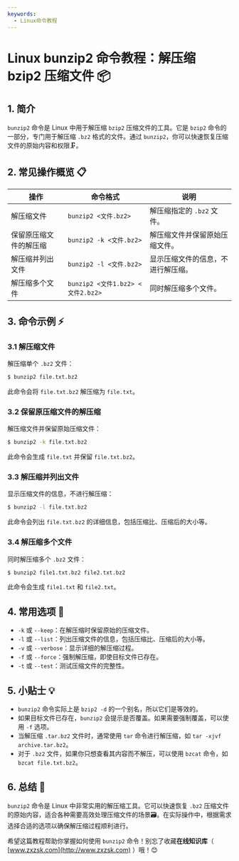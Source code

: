 ```yaml
---
keywords:
  - Linux命令教程
---
```


# Linux bunzip2 命令教程：解压缩 bzip2 压缩文件 📦

## 1. 简介

`bunzip2` 命令是 Linux 中用于解压缩 `bzip2` 压缩文件的工具。它是 `bzip2` 命令的一部分，专门用于解压缩 `.bz2` 格式的文件。通过 `bunzip2`，你可以快速恢复压缩文件的原始内容和权限🗜️。

## 2. 常见操作概览 📋

| 操作                    | 命令格式                           | 说明                                 |
|-------------------------|-----------------------------------|--------------------------------------|
| 解压缩文件              | `bunzip2 <文件.bz2>`               | 解压缩指定的 `.bz2` 文件。           |
| 保留原压缩文件的解压缩  | `bunzip2 -k <文件.bz2>`            | 解压缩文件并保留原始压缩文件。       |
| 解压缩并列出文件        | `bunzip2 -l <文件.bz2>`            | 显示压缩文件的信息，不进行解压缩。   |
| 解压缩多个文件          | `bunzip2 <文件1.bz2> <文件2.bz2>`  | 同时解压缩多个文件。                 |

## 3. 命令示例 ⚡

### 3.1 解压缩文件

解压缩单个 `.bz2` 文件：

```bash
$ bunzip2 file.txt.bz2
```

此命令会将 `file.txt.bz2` 解压缩为 `file.txt`。

### 3.2 保留原压缩文件的解压缩

解压缩文件并保留原始压缩文件：

```bash
$ bunzip2 -k file.txt.bz2
```

此命令会生成 `file.txt` 并保留 `file.txt.bz2`。

### 3.3 解压缩并列出文件

显示压缩文件的信息，不进行解压缩：

```bash
$ bunzip2 -l file.txt.bz2
```

此命令会列出 `file.txt.bz2` 的详细信息，包括压缩比、压缩后的大小等。

### 3.4 解压缩多个文件

同时解压缩多个 `.bz2` 文件：

```bash
$ bunzip2 file1.txt.bz2 file2.txt.bz2
```

此命令会生成 `file1.txt` 和 `file2.txt`。

## 4. 常用选项 📝

- `-k` 或 `--keep`：在解压缩时保留原始的压缩文件。
- `-l` 或 `--list`：列出压缩文件的信息，包括压缩比、压缩后的大小等。
- `-v` 或 `--verbose`：显示详细的解压缩过程。
- `-f` 或 `--force`：强制解压缩，即使目标文件已存在。
- `-t` 或 `--test`：测试压缩文件的完整性。

## 5. 小贴士 💡

- `bunzip2` 命令实际上是 `bzip2 -d` 的一个别名，所以它们是等效的。
- 如果目标文件已存在，`bunzip2` 会提示是否覆盖。如果需要强制覆盖，可以使用 `-f` 选项。
- 当解压缩 `.tar.bz2` 文件时，通常使用 `tar` 命令进行解压缩，如 `tar -xjvf archive.tar.bz2`。
- 对于 `.bz2` 文件，如果你只想查看其内容而不解压，可以使用 `bzcat` 命令，如 `bzcat file.txt.bz2`。

## 6. 总结 🎯

`bunzip2` 命令是 Linux 中非常实用的解压缩工具。它可以快速恢复 `.bz2` 压缩文件的原始内容，适合各种需要高效处理压缩文件的场景🗃️。在实际操作中，根据需求选择合适的选项以确保解压缩过程顺利进行。

希望这篇教程帮助你掌握如何使用 `bunzip2` 命令！别忘了收藏**在线知识库**（ [www.zxzsk.com](http://www.zxzsk.com) ）哦！😊